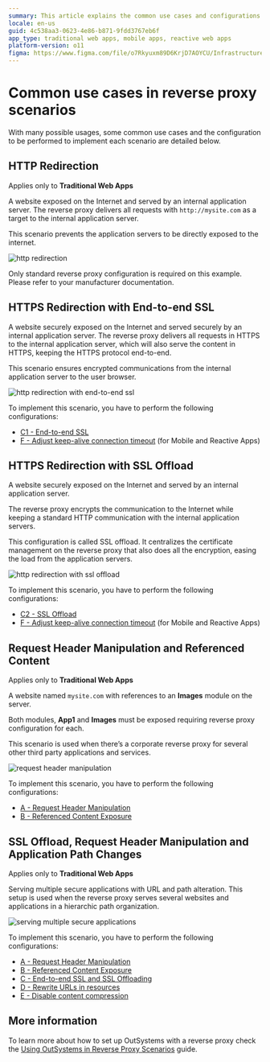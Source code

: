 ```yaml
---
summary: This article explains the common use cases and configurations necessary for reverse proxy scenarios, such as HTTP/HTTPS redirection, request header manipulation and application path changes.
locale: en-us
guid: 4c538aa3-0623-4e86-b871-9fdd3767eb6f
app_type: traditional web apps, mobile apps, reactive web apps
platform-version: o11
figma: https://www.figma.com/file/o7Rkyuxm89D6KrjD7AOYCU/Infrastructure?node-id=1242:557
---
```


# Common use cases in reverse proxy scenarios

With many possible usages, some common use cases and the configuration to be performed to implement each scenario are detailed below.

## HTTP Redirection

<div class="info" markdown="1">

Applies only to **Traditional Web Apps**

</div>

A website exposed on the Internet and served by an internal application server. The reverse proxy delivers all requests with `http://mysite.com` as a target to the internal application server.

This scenario prevents the application servers to be directly exposed to the internet.

![http redirection](images/reverse-proxy-use-cases-httpredirect-diag.png)

Only standard reverse proxy configuration is required on this example. Please refer to your manufacturer documentation.

## HTTPS Redirection with End-to-end SSL

A website securely exposed on the Internet and served securely by an internal application server. The reverse proxy delivers all requests in HTTPS to the internal application server, which will also serve the content in HTTPS, keeping the HTTPS protocol end-to-end.

This scenario ensures encrypted communications from the internal application server to the user browser.

![http redirection with end-to-end ssl](images/reverse-proxy-use-cases-e2eSSL-diag.png)

To implement this scenario, you have to perform the following configurations:

* [C1 - End-to-end SSL](reverse-proxy-config.md#ssl-offloading)
* [F - Adjust keep-alive connection timeout](reverse-proxy-config.md#keep-alive-connection) (for Mobile and Reactive Apps)

## HTTPS Redirection with SSL Offload

A website securely exposed on the Internet and served by an internal application server.

The reverse proxy encrypts the communication to the Internet while keeping a standard HTTP communication with the internal application servers.

This configuration is called SSL offload. It centralizes the certificate management on the reverse proxy that also does all the encryption, easing the load from the application servers.

![http redirection with ssl offload](images/reverse-proxy-use-cases-offload-diag.png)

To implement this scenario, you have to perform the following configurations:

* [C2 - SSL Offload](reverse-proxy-config.md#ssl-offloading)
* [F - Adjust keep-alive connection timeout](reverse-proxy-config.md#keep-alive-connection) (for Mobile and Reactive Apps)

## Request Header Manipulation and Referenced Content

<div class="info" markdown="1">

Applies only to **Traditional Web Apps**

</div>

A website named `mysite.com` with references to an **Images** module on the server.

Both modules, **App1** and **Images** must be exposed requiring reverse proxy configuration for each.

This scenario is used when there’s a corporate reverse proxy for several other third party applications and services.

![request header manipulation](images/reverse-proxy-use-cases-header-diag.png)

To implement this scenario, you have to perform the following configurations:

* [A - Request Header Manipulation](reverse-proxy-config.md#header-manipulation)
* [B - Referenced Content Exposure](reverse-proxy-config.md#ref-content)

## SSL Offload, Request Header Manipulation and Application Path Changes

<div class="info" markdown="1">

Applies only to **Traditional Web Apps**

</div>

Serving multiple secure applications with URL and path alteration. This setup is used when the reverse proxy serves several websites and applications in a hierarchic path organization.

![serving multiple secure applications](images/reverse-proxy-use-cases-path-diag.png)

To implement this scenario, you have to perform the following configurations:

* [A - Request Header Manipulation](reverse-proxy-config.md#header-manipulation)
* [B - Referenced Content Exposure](reverse-proxy-config.md#ref-content)
* [C - End-to-end SSL and SSL Offloading](reverse-proxy-config.md#ssl-offloading)
* [D - Rewrite URLs in resources](reverse-proxy-config.md#rewrite-urls)
* [E - Disable content compression](reverse-proxy-config.md#dis-cont-compression)

## More information

To learn more about how to set up OutSystems with a reverse proxy check the [Using OutSystems in Reverse Proxy Scenarios](intro.md) guide.
